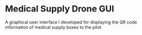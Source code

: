 # Medical Supply Drone GUI
A graphical user interface I developed for displaying the QR code information of medical supply boxes to the pilot
